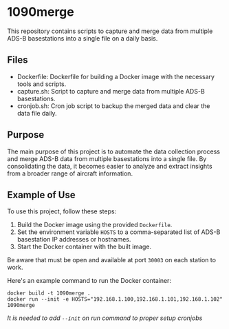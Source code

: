 # 1090merge

This repository contains scripts to capture and merge data from multiple ADS-B basestations into a single file on a daily basis.

## Files

- Dockerfile: Dockerfile for building a Docker image with the necessary tools and scripts.
- capture.sh: Script to capture and merge data from multiple ADS-B basestations.
- cronjob.sh: Cron job script to backup the merged data and clear the data file daily.

## Purpose

The main purpose of this project is to automate the data collection process and merge ADS-B data from multiple basestations into a single file. By consolidating the data, it becomes easier to analyze and extract insights from a broader range of aircraft information.

## Example of Use

To use this project, follow these steps:

1. Build the Docker image using the provided `Dockerfile`.
2. Set the environment variable `HOSTS` to a comma-separated list of ADS-B basestation IP addresses or hostnames.
3. Start the Docker container with the built image.

Be aware that must be open and available at port `30003` on each station to work.

Here's an example command to run the Docker container:

```shell
docker build -t 1090merge .
docker run --init -e HOSTS="192.168.1.100,192.168.1.101,192.168.1.102" 1090merge
```
*It is needed to add `--init` on run command to proper setup cronjobs*
